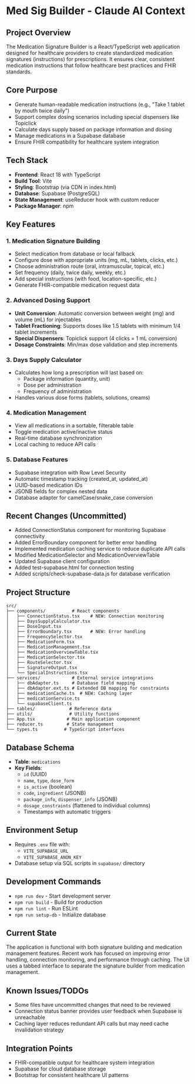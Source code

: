 # Med Sig Builder - Claude AI Context

## Project Overview
The Medication Signature Builder is a React/TypeScript web application designed for healthcare providers to create standardized medication signatures (instructions) for prescriptions. It ensures clear, consistent medication instructions that follow healthcare best practices and FHIR standards.

## Core Purpose
- Generate human-readable medication instructions (e.g., "Take 1 tablet by mouth twice daily")
- Support complex dosing scenarios including special dispensers like Topiclick
- Calculate days supply based on package information and dosing
- Manage medications in a Supabase database
- Ensure FHIR compatibility for healthcare system integration

## Tech Stack
- **Frontend**: React 18 with TypeScript
- **Build Tool**: Vite
- **Styling**: Bootstrap (via CDN in index.html)
- **Database**: Supabase (PostgreSQL)
- **State Management**: useReducer hook with custom reducer
- **Package Manager**: npm

## Key Features

### 1. Medication Signature Building
- Select medication from database or local fallback
- Configure dose with appropriate units (mg, mL, tablets, clicks, etc.)
- Choose administration route (oral, intramuscular, topical, etc.)
- Set frequency (daily, twice daily, weekly, etc.)
- Add special instructions (with food, location-specific, etc.)
- Generate FHIR-compatible medication request data

### 2. Advanced Dosing Support
- **Unit Conversion**: Automatic conversion between weight (mg) and volume (mL) for injectables
- **Tablet Fractioning**: Supports doses like 1.5 tablets with minimum 1/4 tablet increments
- **Special Dispensers**: Topiclick support (4 clicks = 1 mL conversion)
- **Dosage Constraints**: Min/max dose validation and step increments

### 3. Days Supply Calculator
- Calculates how long a prescription will last based on:
  - Package information (quantity, unit)
  - Dose per administration
  - Frequency of administration
- Handles various dose forms (tablets, solutions, creams)

### 4. Medication Management
- View all medications in a sortable, filterable table
- Toggle medication active/inactive status
- Real-time database synchronization
- Local caching to reduce API calls

### 5. Database Features
- Supabase integration with Row Level Security
- Automatic timestamp tracking (created_at, updated_at)
- UUID-based medication IDs
- JSONB fields for complex nested data
- Database adapter for camelCase/snake_case conversion

## Recent Changes (Uncommitted)
- Added ConnectionStatus component for monitoring Supabase connectivity
- Added ErrorBoundary component for better error handling
- Implemented medication caching service to reduce duplicate API calls
- Modified MedicationSelector and MedicationOverviewTable
- Updated Supabase client configuration
- Added test-supabase.html for connection testing
- Added scripts/check-supabase-data.js for database verification

## Project Structure
```
src/
├── components/          # React components
│   ├── ConnectionStatus.tsx    # NEW: Connection monitoring
│   ├── DaysSupplyCalculator.tsx
│   ├── DoseInput.tsx
│   ├── ErrorBoundary.tsx       # NEW: Error handling
│   ├── FrequencySelector.tsx
│   ├── MedicationForm.tsx
│   ├── MedicationManagement.tsx
│   ├── MedicationOverviewTable.tsx
│   ├── MedicationSelector.tsx
│   ├── RouteSelector.tsx
│   ├── SignatureOutput.tsx
│   └── SpecialInstructions.tsx
├── services/            # External service integrations
│   ├── dbAdapter.ts     # Database field mapping
│   ├── dbAdapter.ext.ts # Extended DB mapping for constraints
│   ├── medicationCache.ts  # NEW: Caching layer
│   ├── medicationService.ts
│   └── supabaseClient.ts
├── tables/             # Reference data
├── utils/              # Utility functions
├── App.tsx            # Main application component
├── reducer.ts         # State management
└── types.ts          # TypeScript interfaces
```

## Database Schema
- **Table**: `medications`
- **Key Fields**:
  - `id` (UUID)
  - `name`, `type`, `dose_form`
  - `is_active` (boolean)
  - `code`, `ingredient` (JSONB)
  - `package_info`, `dispenser_info` (JSONB)
  - `dosage_constraints` (flattened to individual columns)
  - Timestamps with automatic triggers

## Environment Setup
- Requires `.env` file with:
  - `VITE_SUPABASE_URL`
  - `VITE_SUPABASE_ANON_KEY`
- Database setup via SQL scripts in `supabase/` directory

## Development Commands
- `npm run dev` - Start development server
- `npm run build` - Build for production
- `npm run lint` - Run ESLint
- `npm run setup-db` - Initialize database

## Current State
The application is functional with both signature building and medication management features. Recent work has focused on improving error handling, connection monitoring, and performance through caching. The UI uses a tabbed interface to separate the signature builder from medication management.

## Known Issues/TODOs
- Some files have uncommitted changes that need to be reviewed
- Connection status banner provides user feedback when Supabase is unreachable
- Caching layer reduces redundant API calls but may need cache invalidation strategy

## Integration Points
- FHIR-compatible output for healthcare system integration
- Supabase for cloud database storage
- Bootstrap for consistent healthcare UI patterns